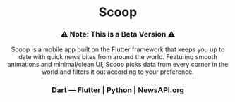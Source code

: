 <h1 align="center">Scoop</h1>

<h3 align="center">⚠ Note: This is a Beta Version ⚠</h3>
<p align="center">
  Scoop is a mobile app built on the Flutter framework that keeps you up to date with quick news bites from around the world. Featuring smooth animations and            minimal/clean UI, Scoop picks data from every corner in the world and filters it out according to your preference.
</p>

<h3 align="center">Dart — Flutter | Python | NewsAPI.org</h3>
